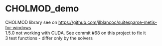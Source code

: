 # CHOLMOD_demo
CHOLMOD library see on https://github.com/jlblancoc/suitesparse-metis-for-windows  
1.5.0 not working with CUDA. See commit #68 on this project to fix it   
3 test functions - differ only by the solvers

